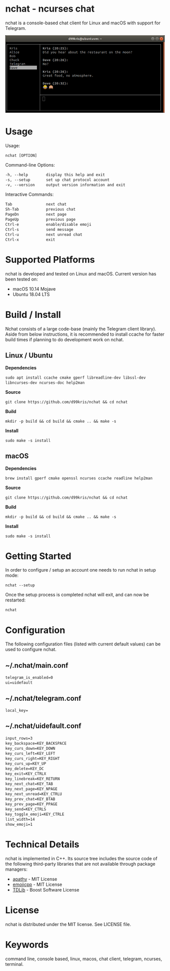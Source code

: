 nchat - ncurses chat
====================

nchat is a console-based chat client for Linux and macOS with support for Telegram.

![screenshot](/doc/screenshot.png) 

Usage
=====
Usage:

    nchat [OPTION]

Command-line Options:

    -h, --help        display this help and exit
    -s, --setup       set up chat protocol account
    -v, --version     output version information and exit

Interactive Commands:

    Tab               next chat
    Sh-Tab            previous chat
    PageDn            next page
    PageUp            previous page
    Ctrl-e            enable/disable emoji
    Ctrl-s            send message
    Ctrl-u            next unread chat
    Ctrl-x            exit

Supported Platforms
===================
nchat is developed and tested on Linux and macOS. Current version has been tested on:

- macOS 10.14 Mojave
- Ubuntu 18.04 LTS

Build / Install
===============
Nchat consists of a large code-base (mainly the Telegram client library). Aside from below
instructions, it is recommended to install ccache for faster build times if planning to do
development work on nchat.

Linux / Ubuntu
--------------

**Dependencies**

    sudo apt install ccache cmake gperf libreadline-dev libssl-dev libncurses-dev ncurses-doc help2man

**Source**

    git clone https://github.com/d99kris/nchat && cd nchat

**Build**

    mkdir -p build && cd build && cmake .. && make -s

**Install**

    sudo make -s install

macOS
-----

**Dependencies**

    brew install gperf cmake openssl ncurses ccache readline help2man

**Source**

    git clone https://github.com/d99kris/nchat && cd nchat

**Build**

    mkdir -p build && cd build && cmake .. && make -s

**Install**

    sudo make -s install

Getting Started
===============
In order to configure / setup an account one needs to run nchat in setup mode:

    nchat --setup

Once the setup process is completed nchat will exit, and can now be restarted:

    nchat

Configuration
=============
The following configuration files (listed with current default values) can be used to
configure nchat.

~/.nchat/main.conf
------------------

    telegram_is_enabled=0
    ui=uidefault

~/.nchat/telegram.conf
----------------------

    local_key=

~/.nchat/uidefault.conf
-----------------------

    input_rows=3
    key_backspace=KEY_BACKSPACE
    key_curs_down=KEY_DOWN
    key_curs_left=KEY_LEFT
    key_curs_right=KEY_RIGHT
    key_curs_up=KEY_UP
    key_delete=KEY_DC
    key_exit=KEY_CTRLX
    key_linebreak=KEY_RETURN
    key_next_chat=KEY_TAB
    key_next_page=KEY_NPAGE
    key_next_unread=KEY_CTRLU
    key_prev_chat=KEY_BTAB
    key_prev_page=KEY_PPAGE
    key_send=KEY_CTRLS
    key_toggle_emoji=KEY_CTRLE
    list_width=14
    show_emoji=1

Technical Details
=================
nchat is implemented in C++. Its source tree includes the source code of the following
third-party libraries that are not available through package managers:

- [apathy](https://github.com/dlecocq/apathy) - MIT License
- [emojicpp](https://github.com/shalithasuranga/emojicpp) - MIT License
- [TDLib](https://github.com/tdlib/td) - Boost Software License

License
=======
nchat is distributed under the MIT license. See LICENSE file.

Keywords
========
command line, console based, linux, macos, chat client, telegram, ncurses, terminal.
